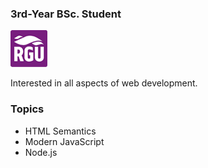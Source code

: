 ### 3rd-Year BSc. Student
![Robert Gordon University](rgu.png)

Interested in all aspects of web development.

### Topics
- HTML Semantics
- Modern JavaScript
- Node.js
